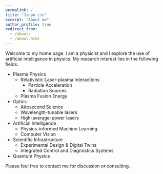 ```yaml
---
permalink: /
title: "Jinpu Lin"
excerpt: "About me"
author_profile: true
redirect_from: 
  - /about/
  - /about.html
---
```

Welcome to my home page. I am a physicist and I explore the use of artificial intelligence in physics. My research interest lies in the following fields:
- Plasma Physics
  - Relativistic Laser-plasma Interactions
    - Particle Acceleration
    - Radiation Sources
  - Plasma Fusion Energy
- Optics
  - Attosecond Science
  - Wavelength-tunable lasers
  - High-average-power lasers
- Artificial Intelligence
  - Physics-informed Machine Learning
  - Computer Vision
- Scientific Infrastructure 
  - Experimental Design & Digital Twins
  - Integrated Control and Diagnostics Systems
- Quantum Physics

Please feel free to contact me for discussion or consulting.
